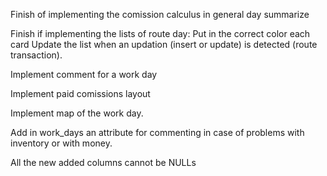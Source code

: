 
Finish of implementing the comission calculus in general day summarize

Finish if implementing the lists of route day:
    Put in the correct color each card
    Update the list when an updation (insert or update) is detected (route transaction).

Implement comment for a work day

Implement paid comissions layout


Implement map of the work day.

Add in work_days an attribute for commenting in case of problems with inventory or with money.


All the new added columns cannot be NULLs 